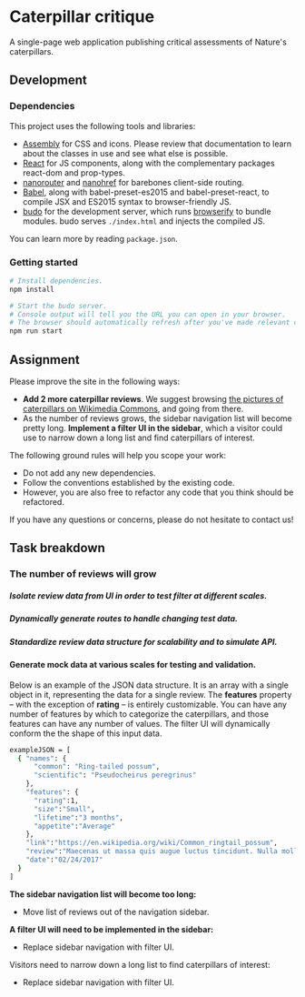 # Caterpillar critique

A single-page web application publishing critical assessments of Nature's caterpillars.

## Development

### Dependencies

This project uses the following tools and libraries:

- [Assembly](http://mapbox.com/assembly) for CSS and icons. Please review that documentation to learn about the classes in use and see what else is possible.
- [React](https://facebook.github.io/react/) for JS components, along with the complementary packages react-dom and prop-types.
- [nanorouter](https://github.com/yoshuawuyts/nanorouter) and [nanohref](https://github.com/yoshuawuyts/nanohref) for barebones client-side routing.
- [Babel](https://github.com/babel/), along with babel-preset-es2015 and babel-preset-react, to compile JSX and ES2015 syntax to browser-friendly JS.
- [budo](https://github.com/mattdesl/budo) for the development server, which runs [browserify](https://github.com/substack/node-browserify) to bundle modules. budo serves `./index.html` and injects the compiled JS.

You can learn more by reading `package.json`.

### Getting started

```bash
# Install dependencies.
npm install

# Start the budo server.
# Console output will tell you the URL you can open in your browser.
# The browser should automatically refresh after you've made relevant changes.
npm run start
```

## Assignment

Please improve the site in the following ways:

- **Add 2 more caterpillar reviews**. We suggest browsing [the pictures of caterpillars on Wikimedia Commons](https://commons.wikimedia.org/wiki/Caterpillar), and going from there.
- As the number of reviews grows, the sidebar navigation list will become pretty long. **Implement a filter UI in the sidebar**, which a visitor could use to narrow down a long list and find caterpillars of interest.

The following ground rules will help you scope your work:

- Do not add any new dependencies.
- Follow the conventions established by the existing code.
- However, you are also free to refactor any code that you think should be refactored.

If you have any questions or concerns, please do not hesitate to contact us!


## Task breakdown

### The number of reviews will grow

##### Isolate review data from UI in order to test filter at different scales.
##### Dynamically generate routes to handle changing test data.
##### Standardize review data structure for scalability and to simulate API.

#### Generate mock data at various scales for testing and validation.

Below is an example of the JSON data structure. It is an array with a single object in it, representing the data for a single review. The **features** property – with the exception of **rating** – is entirely customizable. You can have any number of features by which to categorize the caterpillars, and those features can have any number of values. The filter UI will dynamically conform the the shape of this input data.

```bash
exampleJSON = [
  { "names": {
      "common": "Ring-tailed possum",
      "scientific": "Pseudocheirus peregrinus"
    },
    "features": {
      "rating":1,
      "size":"Small",
      "lifetime":"3 months",
      "appetite":"Average"
    },
    "link":"https://en.wikipedia.org/wiki/Common_ringtail_possum",
    "review":"Maecenas ut massa quis augue luctus tincidunt. Nulla mollis molestie lorem. Quisque ut erat.",
    "date":"02/24/2017"
  }
]
```

**The sidebar navigation list will become too long:**

- Move list of reviews out of the navigation sidebar.


**A filter UI will need to be implemented in the sidebar:**

- Replace sidebar navigation with filter UI.


Visitors need to narrow down a long list to find caterpillars of interest:

- Replace sidebar navigation with filter UI.
